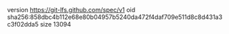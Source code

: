 version https://git-lfs.github.com/spec/v1
oid sha256:858dbc4b112e68e80b04957b5240da472f4daf709e511d8c8d431a3c3f02dda5
size 13094
